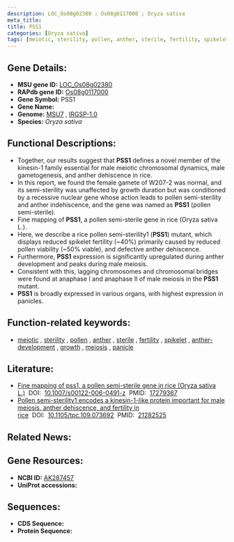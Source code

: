 ```yaml
---
description: LOC_Os08g02380 ; Os08g0117000 ; Oryza sativa
meta_title:
title: PSS1
categories: [Oryza sativa]
tags: [meiotic, sterility, pollen, anther, sterile, fertility, spikelet, anther development, growth, meiosis, panicle]
---
```


## Gene Details:
- **MSU gene ID:** [LOC_Os08g02380](http://rice.uga.edu/cgi-bin/ORF_infopage.cgi?orf=LOC_Os08g02380)  
- **RAPdb gene ID:** [Os08g0117000](https://rapdb.dna.affrc.go.jp/locus/?name=Os08g0117000)  
- **Gene Symbol:** PSS1
- **Gene Name:**
- **Genome:**  [MSU7](http://rice.uga.edu/)&nbsp;,&nbsp;[IRGSP-1.0](https://rapdb.dna.affrc.go.jp/download/irgsp1.html)
- **Species:** *Oryza sativa*

## Functional Descriptions:
   - Together, our results suggest that **PSS1** defines a novel member of the kinesin-1 family essential for male meiotic chromosomal dynamics, male gametogenesis, and anther dehiscence in rice.
   - In this report, we found the female gamete of W207-2 was normal, and its semi-sterility was unaffected by growth duration but was conditioned by a recessive nuclear gene whose action leads to pollen semi-sterility and anther indehiscence, and the gene was named as **PSS1** (pollen semi-sterile).
   - Fine mapping of **PSS1**, a pollen semi-sterile gene in rice (Oryza sativa L.).
   - Here, we describe a rice pollen semi-sterility1 (**PSS1**) mutant, which displays reduced spikelet fertility (~40%) primarily caused by reduced pollen viability (~50% viable), and defective anther dehiscence.
   - Furthermore, **PSS1** expression is significantly upregulated during anther development and peaks during male meiosis.
   - Consistent with this, lagging chromosomes and chromosomal bridges were found at anaphase I and anaphase II of male meiosis in the **PSS1** mutant.
   - **PSS1** is broadly expressed in various organs, with highest expression in panicles.

## Function-related keywords:
   - [meiotic](/tags/meiotic/)&nbsp;,&nbsp;[sterility](/tags/sterility/)&nbsp;,&nbsp;[pollen](/tags/pollen/)&nbsp;,&nbsp;[anther](/tags/anther/)&nbsp;,&nbsp;[sterile](/tags/sterile/)&nbsp;,&nbsp;[fertility](/tags/fertility/)&nbsp;,&nbsp;[spikelet](/tags/spikelet/)&nbsp;,&nbsp;[anther-development](/tags/anther-development/)&nbsp;,&nbsp;[growth](/tags/growth/)&nbsp;,&nbsp;[meiosis](/tags/meiosis/)&nbsp;,&nbsp;[panicle](/tags/panicle/)

## Literature:
   - [Fine mapping of pss1, a pollen semi-sterile gene in rice (Oryza sativa L.)](https://www.doi.org/10.1007/s00122-006-0491-z)&nbsp;&nbsp;DOI:&nbsp;&nbsp;[10.1007/s00122-006-0491-z](https://www.doi.org/10.1007/s00122-006-0491-z)&nbsp;&nbsp;PMID:&nbsp;&nbsp;[17279367](https://pubmed.ncbi.nlm.nih.gov/17279367/)
   - [Pollen semi-sterility1 encodes a kinesin-1-like protein important for male meiosis, anther dehiscence, and fertility in rice](https://www.doi.org/10.1105/tpc.109.073692)&nbsp;&nbsp;DOI:&nbsp;&nbsp;[10.1105/tpc.109.073692](https://www.doi.org/10.1105/tpc.109.073692)&nbsp;&nbsp;PMID:&nbsp;&nbsp;[21282525](https://pubmed.ncbi.nlm.nih.gov/21282525/)

## Related News:

## Gene Resources:
- **NCBI ID:**  [AK287457](http://www.ncbi.nlm.nih.gov/nuccore/AK287457)
- **UniProt accessions:** [](https://www.uniprot.org/uniprotkb//entry)

## Sequences:
- **CDS Sequence:**
- **Protein Sequence:**

